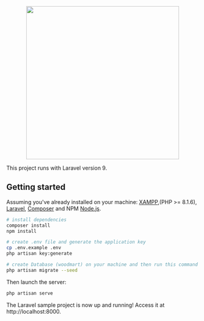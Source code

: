 <p align="center"><a href="https://laravel.com" target="_blank"><img src="https://raw.githubusercontent.com/laravel/art/master/logo-lockup/5%20SVG/2%20CMYK/1%20Full%20Color/laravel-logolockup-cmyk-red.svg" width="400"></a></p>
This project runs with Laravel version 9.

## Getting started

Assuming you've already installed on your machine: [XAMPP](https://www.apachefriends.org/),(PHP >= 8.1.6), [Laravel](https://laravel.com), [Composer](https://getcomposer.org) and NPM [Node.js](https://nodejs.org).

``` bash
# install dependencies
composer install
npm install

# create .env file and generate the application key
cp .env.example .env
php artisan key:generate
```
``` bash
# create Database (woodmart) on your machine and then run this command
php artisan migrate --seed
```
Then launch the server:
``` bash
php artisan serve
```

The Laravel sample project is now up and running! Access it at http://localhost:8000.

